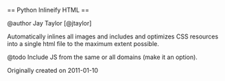 == Python Inlineify HTML ==

@author Jay Taylor [@jtaylor]

Automatically inlines all images and includes and optimizes CSS
resources into a single html file to the maximum extent possible.

@todo Include JS from the same or all domains (make it an option).

Originally created on 2011-01-10
